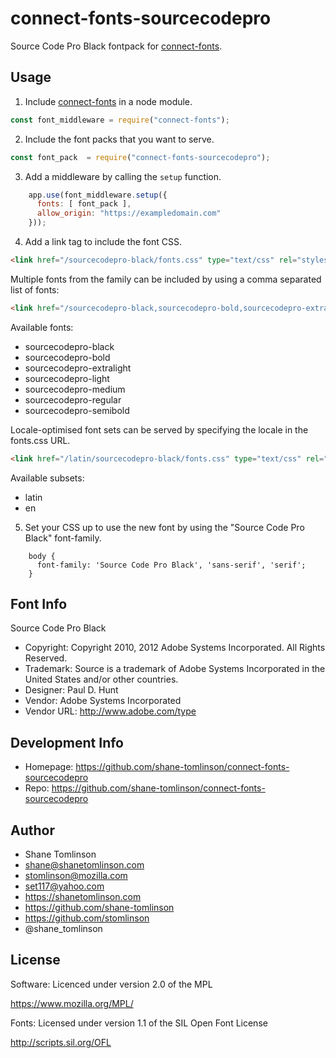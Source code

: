 # connect-fonts-sourcecodepro

Source Code Pro Black fontpack for [connect-fonts](https://github.com/shane-tomlinson/connect-fonts).

## Usage

1. Include [connect-fonts](https://github.com/shane-tomlinson/connect-fonts) in a node module.
```js
const font_middleware = require("connect-fonts");
```

2. Include the font packs that you want to serve.
```js
const font_pack  = require("connect-fonts-sourcecodepro");
```

3. Add a middleware by calling the `setup` function.
```js
    app.use(font_middleware.setup({
      fonts: [ font_pack ],
      allow_origin: "https://exampledomain.com"
    }));
```

4. Add a link tag to include the font CSS.
```html
<link href="/sourcecodepro-black/fonts.css" type="text/css" rel="stylesheet"/ >
```

Multiple fonts from the family can be included by using a comma separated list of fonts:
```html
<link href="/sourcecodepro-black,sourcecodepro-bold,sourcecodepro-extralight,sourcecodepro-light,sourcecodepro-medium,sourcecodepro-regular,sourcecodepro-semibold/fonts.css" type="text/css" rel="stylesheet"/ >
```

Available fonts:
* sourcecodepro-black
* sourcecodepro-bold
* sourcecodepro-extralight
* sourcecodepro-light
* sourcecodepro-medium
* sourcecodepro-regular
* sourcecodepro-semibold

Locale-optimised font sets can be served by specifying the locale in the fonts.css URL.
```html
<link href="/latin/sourcecodepro-black/fonts.css" type="text/css" rel="stylesheet"/ >
```

Available subsets:
* latin
* en

5. Set your CSS up to use the new font by using the "Source Code Pro Black" font-family.
```
    body {
      font-family: 'Source Code Pro Black', 'sans-serif', 'serif';
    }
```

## Font Info
Source Code Pro Black

* Copyright: Copyright 2010, 2012 Adobe Systems Incorporated. All Rights Reserved.
* Trademark: Source is a trademark of Adobe Systems Incorporated in the United States and/or other countries.
* Designer: Paul D. Hunt
* Vendor: Adobe Systems Incorporated
* Vendor URL: http://www.adobe.com/type

## Development Info
* Homepage: https://github.com/shane-tomlinson/connect-fonts-sourcecodepro
* Repo: https://github.com/shane-tomlinson/connect-fonts-sourcecodepro

## Author
* Shane Tomlinson
* shane@shanetomlinson.com
* stomlinson@mozilla.com
* set117@yahoo.com
* https://shanetomlinson.com
* https://github.com/shane-tomlinson
* https://github.com/stomlinson
* @shane_tomlinson


## License

Software: Licenced under version 2.0 of the MPL

  https://www.mozilla.org/MPL/

Fonts: Licensed under version 1.1 of the SIL Open Font License

  http://scripts.sil.org/OFL

